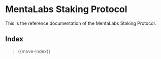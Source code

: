 
# MentaLabs Staking Protocol

This is the reference documentation of the MentaLabs Staking Protocol.

## Index

> {{move-index}}
